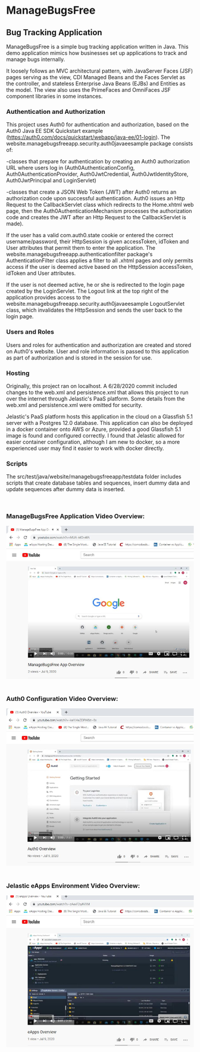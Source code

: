 # ManageBugsFree
## Bug Tracking Application

ManageBugsFree is a simple bug tracking application written in Java. This demo application mimics how businesses set up applications to track and manage bugs internally. 

It loosely follows an MVC architectural pattern, with JavaServer Faces (JSF) pages serving as the view, CDI Managed Beans and the Faces Servlet as the controller, and stateless Enterprise Java Beans (EJBs) and Entities as the model. The view also uses the PrimeFaces and OmniFaces JSF component libraries in some instances.

### Authentication and Authorization

This project uses Auth0 for authentication and authorization, based on the Auth0 Java EE SDK Quickstart example (https://auth0.com/docs/quickstart/webapp/java-ee/01-login). The website.managebugsfreeapp.security.auth0javaeesample package consists of:

-classes that prepare for authentication by creating an Auth0 authorization URL where users log in (Auth0AuthenticationConfig, Auth0AuthenticationProvider, Auth0JwtCredential, Auth0JwtIdentityStore, Auth0JwtPrincipal and LoginServlet)

-classes that create a JSON Web Token (JWT) after Auth0 returns an authorization code upon successful authentication. Auth0 issues an Http Request to the CallbackServlet class which redirects to the Home.xhtml web page, then the Auth0AuthenticationMechanism processes the authorization code and creates the JWT after an Http Request to the CallbackServlet is made). 

If the user has a valid com.auth0.state cookie or entered the correct username/password, their HttpSession is given accessToken, idToken and User attributes that permit them to enter the application. The website.managebugsfreeapp.authenticationfilter package's AuthenticationFilter class applies a filter to all .xhtml pages and only permits access if the user is deemed active based on the HttpSession accessToken, idToken and User attributes. 

If the user is not deemed active, he or she is redirected to the login page created by the LoginServlet. The Logout link at the top right of the application provides access to the website.managebugsfreeapp.security.auth0javaeesample LogoutServlet class, which invalidates the HttpSession and sends the user back to the login page.

### Users and Roles

Users and roles for authentication and authorization are created and stored on Auth0's website. User and role information is passed to this application as part of authorization and is stored in the session for use.

### Hosting

Originally, this project ran on localhost. A 6/28/2020 commit included changes to the web.xml and persistence.xml that allows this project to run over the internet through Jelastic's PaaS platform. Some details from the web.xml and persistence.xml were omitted for security. 

Jelastic's PaaS platform hosts this application in the cloud on a Glassfish 5.1 server with a Postgres 12.0 database. This application can also be deployed in a docker container onto AWS or Azure, provided a good Glassfish 5.1 image is found and configured correctly. I found that Jelastic allowed for easier container configuration, although I am new to docker, so a more experienced user may find it easier to work with docker directly.

### Scripts

The src/test/java/website/managebugsfreeapp/testdata folder includes scripts that create database tables and sequences, insert dummy data and update sequences after dummy data is inserted.

&nbsp;
&nbsp;
### ManageBugsFree Application Video Overview:
[![ManageBugsFree](https://github.com/UNDERHMA/ManageBugsFree/blob/master/Images/ManageBugsFree_Video.JPG)](https://www.youtube.com/embed/MUA-t4On4fA)
&nbsp;
&nbsp;
&nbsp;
&nbsp;
### Auth0 Configuration Video Overview:
[![Auth0](https://github.com/UNDERHMA/ManageBugsFree/blob/master/Images/Auth0_Video.JPG)](https://www.youtube.com/embed/keYJ4eZDPI4)
&nbsp;
&nbsp;
&nbsp;
&nbsp;
### Jelastic eApps Environment Video Overview:
[![Jelastic](https://github.com/UNDERHMA/ManageBugsFree/blob/master/Images/eApps_Video.JPG)](https://www.youtube.com/embed/zAexF2q4VXM)
&nbsp;
&nbsp;
